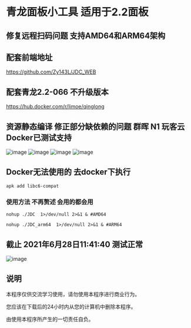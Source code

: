 # 青龙面板小工具 适用于2.2面板

## 修复远程扫码问题 支持AMD64和ARM64架构

## 配套前端地址
https://github.com/Zy143L/JDC_WEB

## 配套青龙2.2-066 不升级版本
https://hub.docker.com/r/limoe/qinglong

## 资源静态编译 修正部分缺依赖的问题 群晖 N1 玩客云 Docker已测试支持
![image](https://user-images.githubusercontent.com/21352718/123640178-7c0c5400-d853-11eb-9c1c-625a54c4d7ff.png)
![image](https://user-images.githubusercontent.com/21352718/123640300-9b0ae600-d853-11eb-8c35-eb89f7defc5e.png)
![image](https://user-images.githubusercontent.com/21352718/123640624-f1782480-d853-11eb-81d3-b247e9ca9385.png)
![image](https://user-images.githubusercontent.com/21352718/123640997-55025200-d854-11eb-81e8-a3c30633cde0.png)


## Docker无法使用的 去docker下执行
```21
apk add libc6-compat
```

### 使用方法 不再赘述 会用的都会用 

```
nohup ./JDC  1>/dev/null 2>&1 & #AMD64
```

```
nohup ./JDC_arm64  1>/dev/null 2>&1 & #ARM64
```

## 截止 2021年6月28日11:41:40 测试正常 

![image](https://user-images.githubusercontent.com/21352718/123577157-ded6fe80-d805-11eb-80fd-36f0dea30d24.png)

## 说明
本程序仅供交流学习使用，请勿使用本程序进行商业行为。

您应该在下载后的24小时内从您的计算机中删除本程序。

由使用本程序所产生的一切责任自负。

